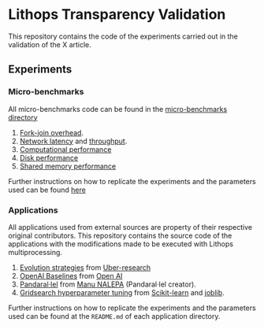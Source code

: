 # Lithops Transparency Validation

This repository contains the code of the experiments carried out in the validation of the X article.

## Experiments

### Micro-benchmarks

All micro-benchmarks code can be found in the [micro-benchmarks directory](./micro-bechmarks/)

1. [Fork-join overhead](./micro-bechmarks/experiments/fork.py).
2. [Network latency](./micro-bechmarks/experiments/latency.py) and [throughput](./micro-benchmarks/throughput-simple.py).
3. [Computational performance](./micro-benchmarks/pi.py)
4. [Disk performance](./micro-benchmarks/disc.py)
5. [Shared memory performance](./micro-benchmarks/shared_mem)

Further instructions on how to replicate the experiments and the parameters used can be found [here](./micro-benchmarks/README.md)

### Applications

All applications used from external sources are property of their respective original contributors. This repository contains the source code of the applications with the modifications made to be executed with Lithops multiprocessing.

1. [Evolution strategies](./poet-es) from [Uber-research](https://github.com/uber-research/poet)
2. [OpenAI Baselines](./openai-baselines) from [Open AI](https://github.com/openai/baselines)
3. [Pandaral·lel](./parallel-pandas) from [Manu NALEPA](https://github.com/nalepae/pandarallel) (Pandaral·lel creator).
4. [Gridsearch hyperparameter tuning](./gridsearch) from [Scikit-learn](https://github.com/scikit-learn/scikit-learn) and [joblib](https://github.com/joblib/joblib).

Further instructions on how to replicate the experiments and the parameters used can be found at the `README.md` of each application directory.
